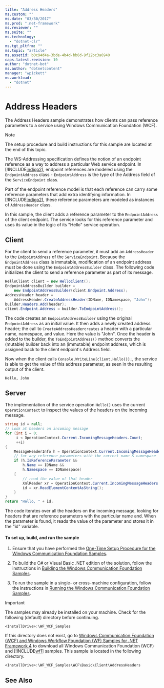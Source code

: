 ```yaml
---
title: "Address Headers"
ms.custom: ""
ms.date: "03/30/2017"
ms.prod: ".net-framework"
ms.reviewer: ""
ms.suite: ""
ms.technology: 
  - "dotnet-clr"
ms.tgt_pltfrm: ""
ms.topic: "article"
ms.assetid: b0c94d4a-3bde-4b4d-bb6d-9f12bc3a6940
caps.latest.revision: 10
author: "dotnet-bot"
ms.author: "dotnetcontent"
manager: "wpickett"
ms.workload: 
  - "dotnet"
---
```

# Address Headers
The Address Headers sample demonstrates how clients can pass reference parameters to a service using Windows Communication Foundation (WCF).  
  
> [!NOTE]
>  The setup procedure and build instructions for this sample are located at the end of this topic.  
  
 The WS-Addressing specification defines the notion of an endpoint reference as a way to address a particular Web service endpoint. In [!INCLUDE[indigo2](../../../../includes/indigo2-md.md)], endpoint references are modeled using the `EndpointAddress` class - `EndpointAddress` is the type of the Address field of the `ServiceEndpoint` class.  
  
 Part of the endpoint reference model is that each reference can carry some reference parameters that add extra identifying information. In [!INCLUDE[indigo2](../../../../includes/indigo2-md.md)], these reference parameters are modeled as instances of `AddressHeader` class.  
  
 In this sample, the client adds a reference parameter to the `EndpointAddress` of the client endpoint. The service looks for this reference parameter and uses its value in the logic of its "Hello" service operation.  
  
## Client  
 For the client to send a reference parameter, it must add an `AddressHeader` to the `EndpointAddress` of the `ServiceEndpoint`. Because the `EndpointAddress` class is immutable, modification of an endpoint address must be done using the `EndpointAddressBuilder` class. The following code initializes the client to send a reference parameter as part of its message.  
  
```csharp   
HelloClient client = new HelloClient();  
EndpointAddressBuilder builder =   
    new EndpointAddressBuilder(client.Endpoint.Address);  
AddressHeader header =   
    AddressHeader.CreateAddressHeader(IDName, IDNamespace, "John");  
builder.Headers.Add(header);  
client.Endpoint.Address = builder.ToEndpointAddress();  
```  
  
 The code creates an `EndpointAddressBuilder` using the original `EndpointAddress` as an initial value. It then adds a newly created address header; the call to `CreateAddressHeadercreates` a header with a particular name, namespace, and value. Here the value is "John". Once the header is added to the builder, the `ToEndpointAddress()` method converts the (mutable) builder back into an (immutable) endpoint address, which is assigned back to the client endpoint's Address field.  
  
 Now when the client calls `Console.WriteLine(client.Hello());`, the service is able to get the value of this address parameter, as seen in the resulting output of the client.  
  
 `Hello, John`  
  
## Server  
 The implementation of the service operation `Hello()` uses the current `OperationContext` to inspect the values of the headers on the incoming message.  
  
```csharp   
string id = null;  
// look at headers on incoming message  
for (int i = 0;   
     i < OperationContext.Current.IncomingMessageHeaders.Count;   
     ++i)  
{  
    MessageHeaderInfo h = OperationContext.Current.IncomingMessageHeaders[i];  
    // for any reference parameters with the correct name & namespace  
    if (h.IsReferenceParameter &&   
        h.Name == IDName &&   
        h.Namespace == IDNamespace)  
    {  
        // read the value of that header  
        XmlReader xr = OperationContext.Current.IncomingMessageHeaders.GetReaderAtHeader(i);  
        id = xr.ReadElementContentAsString();  
    }  
}  
return "Hello, " + id;  
```  
  
 The code iterates over all the headers on the incoming message, looking for headers that are reference parameters with the particular name and. When the parameter is found, it reads the value of the parameter and stores it in the "id" variable.  
  
#### To set up, build, and run the sample  
  
1.  Ensure that you have performed the [One-Time Setup Procedure for the Windows Communication Foundation Samples](../../../../docs/framework/wcf/samples/one-time-setup-procedure-for-the-wcf-samples.md).  
  
2.  To build the C# or Visual Basic .NET edition of the solution, follow the instructions in [Building the Windows Communication Foundation Samples](../../../../docs/framework/wcf/samples/building-the-samples.md).  
  
3.  To run the sample in a single- or cross-machine configuration, follow the instructions in [Running the Windows Communication Foundation Samples](../../../../docs/framework/wcf/samples/running-the-samples.md).  
  
> [!IMPORTANT]
>  The samples may already be installed on your machine. Check for the following (default) directory before continuing.  
>   
>  `<InstallDrive>:\WF_WCF_Samples`  
>   
>  If this directory does not exist, go to [Windows Communication Foundation (WCF) and Windows Workflow Foundation (WF) Samples for .NET Framework 4](http://go.microsoft.com/fwlink/?LinkId=150780) to download all Windows Communication Foundation (WCF) and [!INCLUDE[wf1](../../../../includes/wf1-md.md)] samples. This sample is located in the following directory.  
>   
>  `<InstallDrive>:\WF_WCF_Samples\WCF\Basic\Client\AddressHeaders`  
  
## See Also
